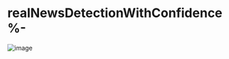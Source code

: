 # realNewsDetectionWithConfidence%-
![image](https://user-images.githubusercontent.com/73156770/232331611-6137db48-3d16-442f-b11c-8c2b2f8d9157.png)
